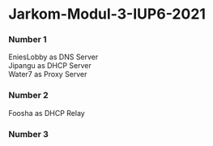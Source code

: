 # Jarkom-Modul-3-IUP6-2021
### **Number 1**
EniesLobby as DNS Server <br>
Jipangu as DHCP Server <br>
Water7 as Proxy Server <br>

### **Number 2**
Foosha as DHCP Relay <br>

### **Number 3**
